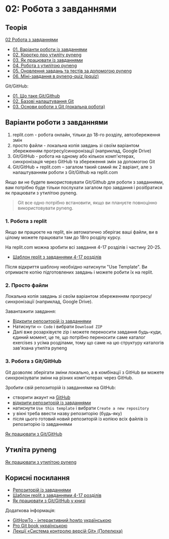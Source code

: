 # 02: Робота з завданнями

## Теорія

[02 Робота з завданнями](https://youtube.com/playlist?list=PLlwMBlO5_y3QAUs4YSkFwBH-8D_HsBVX_)

* [01. Варіанти роботи із завданнями](https://youtu.be/zcsWejckY-c)
* [02. Коротко про утиліту pyneng](https://youtu.be/KtRXkAEKez8)
* [03. Як працювати із завданнями](https://youtu.be/f-EhRUVWw80)
* [04. Робота з утилітою pyneng](https://youtu.be/rBKvOWC3SYs)
* [05. Оновлення завдань та тестів за допомогою pyneng](https://youtu.be/qwhlUPLtE60)
* [06. Міні-завдання в pyneng-quiz (pquiz)](https://youtu.be/LBI2I5fMrAQ)


Git/GitHub:

* [01. Що таке Git/Github](https://youtu.be/OP-vE5wrrzc)
* [02. Базові налаштування Git](https://youtu.be/-sj55zVhoRU)
* [03. Основи роботи з Git (локальна робота)](https://youtu.be/QE03X5nC4vM)


## Варіанти роботи з завданнями

1. replit.com - робота онлайн, тільки до 18-го розділу, автозбереження змін
2. просто файли - локальна копія завдань зі своїм варіантом збереженням прогресу/синхронізації (наприклад, Google Drive)
3. Git/GitHub - робота на одному або кількох комп'ютерах, синхронізація через GitHub та збереження змін за допомогою Git
4. Git/GitHub + replit.com – загалом такий самий як 2 варіант, але з налаштуванням роботи з Git/Github на replit.com

Якщо ви не будете використовувати Git/Github для роботи з завданнями, вам
потрібно буде тільки послухати загалом про завдання і розібратися як працювати
з утилітою pyneng.

> Git все одно потрібно встановити, якщо ви плануєте повноцінно використовувати pyneng.

### 1. Робота з replit

Якщо ви працюєте на replit, він автоматично зберігає ваші файли, ви в цілому
можете працювати там до 18го розділу курсу.

На replit.com можна зробити всі завдання 4-17 розділів і частину 20-25.

* [Шаблон replit з завданнями 4-17 розділів](https://replit.com/@pyneng/pynenguk-tasks-4-17?v=1)

Після відкриття шаблону необхідно натиснути "Use Template".
Ви отримаєте копію підготовлених завдань і можете робити їх на replit.

### 2. Просто файли

Локальна копія завдань зі своїм варіантом збереженням прогресу/синхронізації (наприклад, Google Drive).

Завантажити завдання:

* [Відкрити репозиторій із завданнями](https://github.com/natenka/pynenguk-tasks)
* Натиснути `<> Code` і вибрати `Download ZIP`
* Далі вже розархівуєте zip і можете переносити завдання будь-куди, єдиний
  момент, це те, що потрібно переносити саме каталог exercises з усіма
  розділами, тому що саме на цю структуру каталогів зав'язана утиліта pyneng

### 3. Робота з Git/GitHub

Git дозволяє зберігати зміни локально, а в комбінації з GitHub ви можете
синхронізувати зміни на різних комп'ютерах через GitHub.

Зробити свій репозиторій із завданнями на GitHub:

* створити акаунт на [GitHub](https://github.com/)
* [відкрити репозиторій із завданнями](https://github.com/natenka/pynenguk-tasks)
* натиснути `Use this template` і вибрати `Create a new repository`
* у вікні треба ввести назву репозиторію (будь-яку)
* після цього готовий новий репозиторій із копією всіх файлів із репозиторію із завданнями

[Як працювати з Git/GitHub](/book/02_git_github/)


## Утиліта pyneng

[Як працювати з утилітою pyneng](/tasks/pyneng/)


## Корисні посилання

* [Репозиторій із завданнями](https://github.com/natenka/pynenguk-tasks)
* [Шаблон replit з завданнями 4-17 розділів](https://replit.com/@pyneng/pynenguk-tasks-4-17?v=1)
* [Як працювати з Git/GitHub у книзі](https://pyneng.readthedocs.io/uk/latest/book/02_git_github/index.html)

Додаткова інформація:

* [GitHowTo - інтерактивний howto українською](https://githowto.com/uk)
* [Pro Git book українською](https://git-scm.com/book/uk/v2)
* [Лекції «Система контролю версій Git» (Попелюха)](https://youtube.com/playlist?list=PL9mn2EBC_SSyu6I4DQ9-r1vm_CX4jaPWf)

